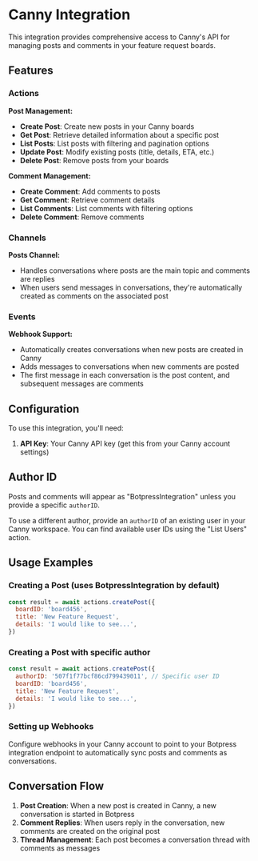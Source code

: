 # Canny Integration

This integration provides comprehensive access to Canny's API for managing posts and comments in your feature request boards.

## Features

### Actions

**Post Management:**

- **Create Post**: Create new posts in your Canny boards
- **Get Post**: Retrieve detailed information about a specific post
- **List Posts**: List posts with filtering and pagination options
- **Update Post**: Modify existing posts (title, details, ETA, etc.)
- **Delete Post**: Remove posts from your boards

**Comment Management:**

- **Create Comment**: Add comments to posts
- **Get Comment**: Retrieve comment details
- **List Comments**: List comments with filtering options
- **Delete Comment**: Remove comments

### Channels

**Posts Channel:**

- Handles conversations where posts are the main topic and comments are replies
- When users send messages in conversations, they're automatically created as comments on the associated post

### Events

**Webhook Support:**

- Automatically creates conversations when new posts are created in Canny
- Adds messages to conversations when new comments are posted
- The first message in each conversation is the post content, and subsequent messages are comments

## Configuration

To use this integration, you'll need:

1. **API Key**: Your Canny API key (get this from your Canny account settings)

## Author ID

Posts and comments will appear as "BotpressIntegration" unless you provide a specific `authorID`.

To use a different author, provide an `authorID` of an existing user in your Canny workspace. You can find available user IDs using the "List Users" action.

## Usage Examples

### Creating a Post (uses BotpressIntegration by default)

```javascript
const result = await actions.createPost({
  boardID: 'board456',
  title: 'New Feature Request',
  details: 'I would like to see...',
})
```

### Creating a Post with specific author

```javascript
const result = await actions.createPost({
  authorID: '507f1f77bcf86cd799439011', // Specific user ID
  boardID: 'board456',
  title: 'New Feature Request',
  details: 'I would like to see...',
})
```

### Setting up Webhooks

Configure webhooks in your Canny account to point to your Botpress integration endpoint to automatically sync posts and comments as conversations.

## Conversation Flow

1. **Post Creation**: When a new post is created in Canny, a new conversation is started in Botpress
2. **Comment Replies**: When users reply in the conversation, new comments are created on the original post
3. **Thread Management**: Each post becomes a conversation thread with comments as messages
